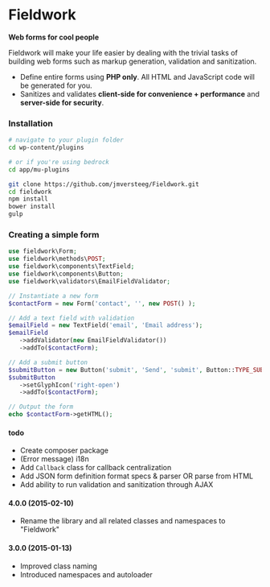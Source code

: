 Fieldwork
===========
**Web forms for cool people**

Fieldwork will make your life easier by dealing with the trivial tasks of building web forms such as markup generation, validation and sanitization.

 - Define entire forms using **PHP only**. All HTML and JavaScript code will be generated for you.
 - Sanitizes and validates **client-side for convenience + performance** and **server-side for security**.

### Installation

```bash
# navigate to your plugin folder
cd wp-content/plugins

# or if you're using bedrock
cd app/mu-plugins

git clone https://github.com/jmversteeg/Fieldwork.git
cd fieldwork
npm install
bower install
gulp
```

### Creating a simple form

```php
use fieldwork\Form;
use fieldwork\methods\POST;
use fieldwork\components\TextField;
use fieldwork\components\Button;
use fieldwork\validators\EmailFieldValidator;

// Instantiate a new form
$contactForm = new Form('contact', '', new POST() );

// Add a text field with validation
$emailField = new TextField('email', 'Email address');
$emailField
   ->addValidator(new EmailFieldValidator())
   ->addTo($contactForm);

// Add a submit button
$submitButton = new Button('submit', 'Send', 'submit', Button::TYPE_SUBMIT);
$submitButton
   ->setGlyphIcon('right-open')
   ->addTo($contactForm);

// Output the form
echo $contactForm->getHTML();
```

#### todo

 - Create composer package
 - (Error message) i18n
 - Add `Callback` class for callback centralization
 - Add JSON form definition format specs & parser OR parse from HTML
 - Add ability to run validation and sanitization through AJAX

#### 4.0.0 (2015-02-10)
 - Rename the library and all related classes and namespaces to "Fieldwork"

#### 3.0.0 (2015-01-13)

 - Improved class naming
 - Introduced namespaces and autoloader
